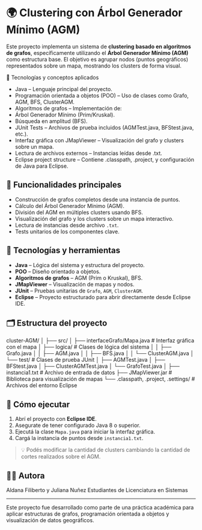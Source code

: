 # 🌍 Clustering con Árbol Generador Mínimo (AGM)

Este proyecto implementa un sistema de **clustering basado en algoritmos de grafos**, específicamente utilizando el **Árbol Generador Mínimo (AGM)** como estructura base. El objetivo es agrupar nodos (puntos geográficos) representados sobre un mapa, mostrando los clusters de forma visual.

🧠 Tecnologías y conceptos aplicados
- Java – Lenguaje principal del proyecto.
- Programación orientada a objetos (POO) – Uso de clases como Grafo, AGM, BFS, ClusterAGM.
- Algoritmos de grafos – Implementación de:
- Árbol Generador Mínimo (Prim/Kruskal).
- Búsqueda en amplitud (BFS).
- JUnit Tests – Archivos de prueba incluidos (AGMTest.java, BFStest.java, etc.).
- Interfaz gráfica con JMapViewer – Visualización del grafo y clusters sobre un mapa.
- Lectura de archivos externos – Instancias leídas desde .txt.
- Eclipse project structure – Contiene .classpath, .project, y configuración de Java para Eclipse.

## 🚀 Funcionalidades principales

- Construcción de grafos completos desde una instancia de puntos.
- Cálculo del Árbol Generador Mínimo (AGM).
- División del AGM en múltiples clusters usando BFS.
- Visualización del grafo y los clusters sobre un mapa interactivo.
- Lectura de instancias desde archivo `.txt`.
- Tests unitarios de los componentes clave.

## 🧪 Tecnologías y herramientas

- **Java** – Lógica del sistema y estructura del proyecto.
- **POO** – Diseño orientado a objetos.
- **Algoritmos de grafos** – AGM (Prim o Kruskal), BFS.
- **JMapViewer** – Visualización de mapas y nodos.
- **JUnit** – Pruebas unitarias de `Grafo`, `AGM`, `ClusterAGM`.
- **Eclipse** – Proyecto estructurado para abrir directamente desde Eclipse IDE.

## 🗂️ Estructura del proyecto

cluster-AGM/
│
├── src/
│ ├── interfaceGrafo/Mapa.java # Interfaz gráfica con el mapa
│ ├── logica/ # Clases de lógica del sistema
│ │ ├── Grafo.java
│ │ ├── AGM.java
│ │ ├── BFS.java
│ │ └── ClusterAGM.java
│ └── test/ # Clases de prueba JUnit
│ ├── AGMTest.java
│ ├── BFStest.java
│ ├── ClusterAGMTest.java
│ └── GrafoTest.java
│
├── instancia1.txt # Archivo de entrada de datos
├── JMapViewer.jar # Biblioteca para visualización de mapas
└── .classpath, .project, .settings/ # Archivos del entorno Eclipse


## 🔧 Cómo ejecutar

1. Abrí el proyecto con **Eclipse IDE**.
2. Asegurate de tener configurado Java 8 o superior.
3. Ejecutá la clase `Mapa.java` para iniciar la interfaz gráfica.
4. Cargá la instancia de puntos desde `instancia1.txt`.

> 💡 Podés modificar la cantidad de clusters cambiando la cantidad de cortes realizados sobre el AGM.


## 👩‍💻 Autora

Aldana Filiberto y Juliana Nuñez
Estudiantes de Licenciatura en Sistemas  

---

Este proyecto fue desarrollado como parte de una práctica académica para aplicar estructuras de grafos, programación orientada a objetos y visualización de datos geográficos.




